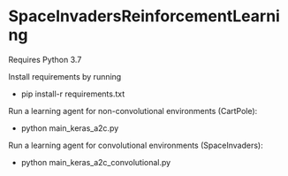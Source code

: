 # SpaceInvadersReinforcementLearning
Requires Python 3.7

Install requirements by running 
  * pip install-r requirements.txt

Run a learning agent for non-convolutional environments (CartPole): 
  * python main_keras_a2c.py
  
Run a learning agent for convolutional environments (SpaceInvaders): 
  * python main_keras_a2c_convolutional.py
